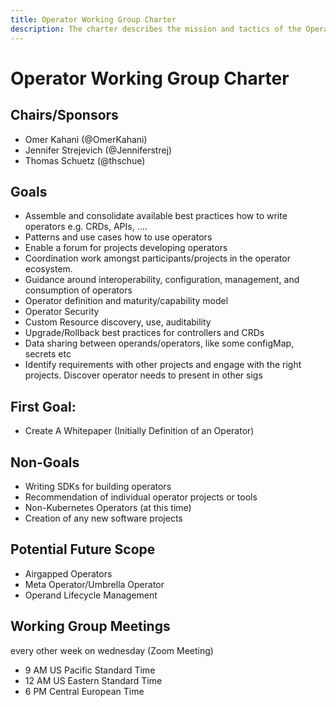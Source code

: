 ```yaml
---
title: Operator Working Group Charter
description: The charter describes the mission and tactics of the Operator working group (WG)
---
```


# Operator Working Group Charter

## Chairs/Sponsors
* Omer Kahani (@OmerKahani)
* Jennifer Strejevich (@Jenniferstrej)
* Thomas Schuetz (@thschue)

## Goals
* Assemble and consolidate available best practices how to write operators e.g. CRDs, APIs, ….
* Patterns and use cases how to use operators
* Enable a forum for projects developing operators
* Coordination work amongst participants/projects in the operator ecosystem.
* Guidance around interoperability, configuration, management, and consumption of operators
* Operator definition and maturity/capability model
* Operator Security
* Custom Resource discovery, use, auditability
* Upgrade/Rollback best practices for controllers and CRDs
* Data sharing between operands/operators, like some configMap, secrets etc
* Identify requirements with other projects and engage with the right projects. Discover operator needs to present in other sigs

## First Goal:
* Create A Whitepaper (Initially Definition of an Operator)

## Non-Goals
* Writing SDKs for building operators
* Recommendation of individual operator projects or tools
* Non-Kubernetes Operators (at this time)
* Creation of any new software projects

## Potential Future Scope
* Airgapped Operators
* Meta Operator/Umbrella Operator
* Operand Lifecycle Management

## Working Group Meetings
every other week on wednesday (Zoom Meeting)

* 9 AM US Pacific Standard Time
* 12 AM US Eastern Standard Time
* 6 PM Central European Time
